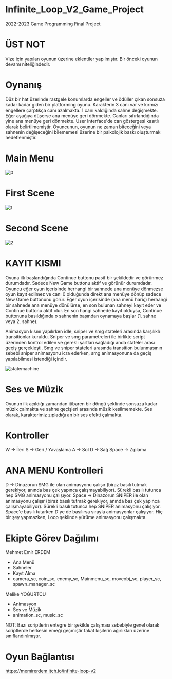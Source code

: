 # Infinite_Loop_V2_Game_Project
2022-2023 Game Programming Final Project

# ÜST NOT

Vize için yapılan oyunun üzerine eklentiler yapılmıştır. Bir önceki oyunun devamı niteliğindedir.

# Oynanış
Düz bir hat üzerinde rastgele konumlarda engeller ve ödüller çıkan sonsuza kadar kadar giden bir platforming oyunu. Karakterin 3 canı var ve kırmızı engellere çarptıkça canı azalmakta. 1 canı kaldığında sahne değişmekte. Eğer aşağıya düşerse ana menüye geri dönmekte. Canları sıfırlandığında yine ana menüye geri dönmekte. User Interface'de can göstergesi kasıtlı olarak belirtilmemiştir. Oyuncunun, oyunun ne zaman biteceğini veya sahnenin değişeceğini bilememesi üzerine bir psikolojik baskı oluşturmak hedeflenmiştir.

# Main Menu
![0](https://user-images.githubusercontent.com/76780294/212667245-198d1eee-a68b-4848-9796-6f144aa682f1.JPG)

# First Scene
![1](https://user-images.githubusercontent.com/76780294/204632836-b74e214d-6068-4aa5-af75-18da5fe39d86.JPG)

# Second Scene
![2](https://user-images.githubusercontent.com/76780294/212667291-00100be0-a263-4a4d-b956-236f52cb8d8f.JPG)

# KAYIT KISMI
Oyuna ilk başlandığında Continue buttonu pasif bir şekildedir ve görünmez durumdadır. Sadece New Game buttonu aktif ve görünür durumdadır. Oyuncu eğer oyun içerisinde herhangi bir sahnede ana menüye dönmezse oyun kayıt edilmez ve canı 0 olduğunda direkt ana menüye dönüp sadece New Game buttonunu görür. Eğer oyun içerisinde (ana menü hariç) herhangi bir sahnede ana menüye dönülürse, en son bulunan sahneyi kayıt eder ve Continue buttonu aktif olur. En son hangi sahnede kayıt olduysa, Continue buttonuna basıldığında o sahnenin başından oynamaya başlar (1. sahne veya 2. sahne).

Animasyon kısmı yapılırken idle, sniper ve smg stateleri arasında karşılıklı transitionlar kuruldu. Sniper ve smg parametreleri ile birlikte script üzerinden kontrol edilen ve gerekli şartları sağladığı anda stateler arası geçiş gerçekleşti. Smg ve sniper stateleri arasında transition bulunmasının sebebi sniper animasyonu icra ederken, smg animasyonuna da geçiş yapılabilmesi istendiği içindir.

![statemachine](https://user-images.githubusercontent.com/76780294/212704855-76d4c0c5-dd16-4783-9eec-31c73217b395.JPG)

# Ses ve Müzik

Oyunun ilk açıldığı zamandan itibaren bir döngü şeklinde sonsuza kadar müzik çalmakta ve sahne geçişleri arasında müzik kesilmemekte. Ses olarak, karakterimiz zıpladığı an bir ses efekti çalmakta.

# Kontroller
W -> İleri
S -> Geri / Yavaşlama
A -> Sol
D -> Sağ
Space -> Zıplama

# ANA MENU Kontrolleri
D -> Dinazorun SMG ile olan animasyonu çalışır (biraz basılı tutmak gerekiyor, anında bas çek yapınca çalışmayabiliyor). Sürekli basılı tutunca hep SMG animasyonu çalışıyor.
Space -> Dinazorun SNIPER ile olan animasyonu çalışır (biraz basılı tutmak gerekiyor, anında bas çek yapınca çalışmayabiliyor). Sürekli basılı tutunca hep SNIPER animasyonu çalışıyor.
Space'e basılı tutarken D'ye de basılırsa sırayla animasyonlar çalışıyor.
Hiç bir şey yapmazken, Loop şeklinde yürüme animasyonu çalışmakta.

# Ekipte Görev Dağılımı

Mehmet Emir ERDEM
- Ana Menü
- Sahneler
- Kayıt Alma
- camera_sc, coin_sc, enemy_sc, Mainmenu_sc, moveobj_sc, player_sc, spawn_manager_sc

Melike YOĞURTCU
- Animasyon
- Ses ve Müzik
- animation_sc, music_sc

NOT: Bazı scriptlerin entegre bir şekilde çalışması sebebiyle genel olarak scriptlerde herkesin emeği geçmiştir fakat kişilerin ağırlıkları üzerine sınıflandırılmıştır.

# Oyun Bağlantısı
https://memirerdem.itch.io/infinite-loop-v2
